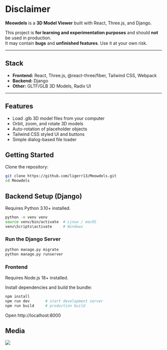 # Disclaimer

**Meowdels** is a **3D Model Viewer** built with React, Three.js, and Django.  

This project is **for learning and experimentation purposes** and should **not** be used in production.  
It may contain **bugs** and **unfinished features**. Use it at your own risk.

---

## Stack

- **Frontend:** React, Three.js, @react-three/fiber, Tailwind CSS, Webpack  
- **Backend:** Django  
- **Other:** GLTF/GLB 3D Models, Radix UI  

---

## Features

- Load .glb 3D model files from your computer
- Orbit, zoom, and rotate 3D models
- Auto-rotation of placeholder objects
- Tailwind CSS styled UI and buttons
- Simple dialog-based file loader

## Getting Started

Clone the repository:

```bash
git clone https://github.com/ligerr13/Meowdels.git
cd Meowdels
```

## Backend Setup (Django)

Requires Python 3.10+ installed.
```bash
python -m venv venv
source venv/bin/activate  # Linux / macOS
venv\Scripts\activate     # Windows
```
### Run the Django Server
```bash
python manage.py migrate
python manage.py runserver
```

### Frontend 

Requires Node.js 18+ installed.

Install dependencies and build the bundle:

```bash
npm install
npm run dev       # start development server
npm run build     # production build
```
Open http://localhost:8000

## Media

![](https://i.imgur.com/BukvCyo.gif)

<!-- ![](https://imgur.com/a/rjFq1bG) -->



